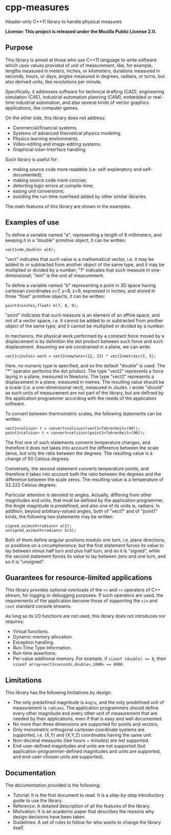 # cpp-measures


Header-only C++11 library to handle physical measures

**License: This project is released under the Mozilla Public License 2.0.**


## Purpose

This library is aimed at those who use C++11 language
to write software which uses values provided of unit of measurement,
like, for example, lengths measured in meters, inches, or kilometers,
durations measured in seconds, hours, or days,
angles measured in degrees, radians, or turns,
but also derived units, like revolutions per minute.

Specifically, it addresses software for technical drafting (CAD),
engineering simulation (CAE), industrial automation planning (CAM),
embedded or real-time industrial automation, and also
several kinds of vector graphics applications, like computer games.

On the other side, this library does not address:
* Commercial/financial systems.
* Systems of advanced theoretical physics modeling.
* Physics learning environments.
* Video-editing and image-editing systems.
* Graphical-User-Interface handling.

Such library is useful for:
* making source code more readable
  (i.e. self-explanatory and self-documented);
* making source code more concise;
* detecting logic errors at compile-time;
* easing unit conversions;
* avoiding the run-time overhead added by other similar libraries.

The main features of this library are shown in the examples.


## Examples of use

To define a variable named "a", representing a length of 6 millimeters,
and keeping it in a "double" primitive object, it can be written:

    vect1<mm,double> a(6);

"vect" indicates that such value is a mathematical vector,
i.e. it may be added to or subtracted from another object of the same type,
and it may be multiplied or divided by a number;
"1" indicates that such measure in one-dimensional;
"mm" is the unit of measurement.

To define a variable named "b" representing a point in 3D space having
cartesian coordinates x=7, y=8, z=9, expressed in inches,
and stored in three "float" primitive objects, it can be written:

    point3<inches,float> b(7, 8, 9);

"point" indicates that such measure is an element of an affine space,
and not of a vector space, i.e. it cannot be added to or subtracted
from another object of the same type,
and it cannot be multiplied or divided by a number.

In mechanics, the physical work performed by a constant force moved
by a displacement is by definition the dot product between such force
and such displacement.
Assuming we are constrained in a plane, we can write:

    vect1<joules> work = vect2<newtons>(12, 13) * vect2<metres>(3, 5);

Here, no numeric type is specified, and so the default "double" is used.
The "*" operator performs the dot product.
The type "vect2<newtons>" represents a force laying in a plane,
measured in Newtons.
The type "vect2<metres>" represents a displacement in a plane,
measured in metres.
The resulting value should be a scalar (i.e. a one-dimensional vect),
measured in Joules.
I wrote "should" as such units of measurement are not
part of the library, but are defined by the application programmer
according with the needs of the application software.

To convert between thermometric scales,
the following statements can be written:

    vect1<celsius> t = convert<celsius>(vect1<fahrenheit>(90));
    point1<celsius> t = convert<celsius>(point1<fahrenheit>(90));

The first one of such statements converts temperature changes,
and therefore it does not takes into account the difference
between the scale zeros, but only the ratio between the degrees.
The resulting value is a change of 50 Celsius degrees.

Conversely, the second statement converts temperature points,
and therefore it takes into account both the ratio between
the degrees and the difference between the scale zeros.
The resulting value is a temperature of 32.222 Celsius degrees.

Particular attention is devoted to angles.
Actually, differing from other magnitudes and units,
that must be defined by the application programmer,
the Angle magnitude is predefined, and also one of its units is, radians.
In addition, beyond arbitrary-valued angles, both of "vect1"
and of "point1" kinds, the following two statements may be written:

    signed_azimuth<radians> a(2);
    unsigned_azimuth<radians> b(3);

Both of them define angular positions modulo one turn, i.e. plane directions,
or positions on a circumpherence; but the first statement forces its value
to lay between minus half turn and plus half turn, and so it is "signed",
while the second statement forces its value to lay between zero and one turn,
and so it is "unsigned".


## Guarantees for resource-limited applications

This library provides optional overloads of the
`>>` and `<<` operators of C++ stream,
for logging or debugging purposes.
If such operators are used, the requirements of the application
become those of supporting the `cin` and `cout`
standard console streams.

As long as its I/O functions are not used,
this library does not introduces nor requires:
* Virtual functions.
* Dynamic memory allocation.
* Exception handling.
* Run-Time Type Information.
* Run-time assertions.
* Per-value additional memory.
  For example, if `sizeof (double) == 8`,
  then `sizeof array<vect1<seconds,double>,1000> == 8000`.


## Limitations

This library has the following limitations by design:
* The only predefined magnitude is `Angle`,
  and the only predefined unit of measurement is `radians`.
  The application programmers should define
  every other magnitude and every other unit of measurement
  that are needed by their applications,
  even if that is easy and well documented.
* No more than three dimensions are supported for points and vectors.
* Only monometric orthogonal cartesian coordinate systems are supported,
  i.e. (X,Y) and (X,Y,Z) coordinates having the same unit.
* Non-decimal measures (like hours + minutes) are not supported.
* End-user-defined magnitudes and units are not supported
  (but application-programmer-defined magnitudes and units are supported,
  and end-user-chosen units are supported).


## Documentation

The documentation provided is the following:

* Tutorial: It is the first document to read. It is a step-by-step
  introductory guide to use the library.
* Reference: A detailed description of all the features of the library.
* Motivation: It is an academic paper that describes the reasons
  why design decisions have been taken.
* Guidelines: A set of rules to follow for who wants to change
  the library itself.
